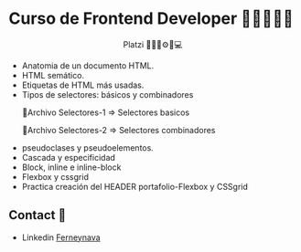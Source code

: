 <h1>Curso de Frontend Developer 👨‍🏫👨‍💻🚀</h1>
<p align='center'> Platzi 👨‍🏫🚀⚙📕💻</p>

- Anatomia de un documento HTML.
- HTML semático. 
- Etiquetas de HTML más usadas.
- Tipos de selectores: básicos y combinadores 
    <p>🥇Archivo Selectores-1 => Selectores basicos </p>
    <p>🥈Archivo Selectores-2 => Selectores combinadores </p>
- pseudoclases y pseudoelementos.
- Cascada y especificidad
- Block, inline e inline-block
- Flexbox y cssgrid
- Practica creación del HEADER portafolio-Flexbox y CSSgrid 


## Contact 📧

- Linkedin [Ferneynava](https://www.linkedin.com/in/ferney-alexander-nava-trujillo-0478a8118/)